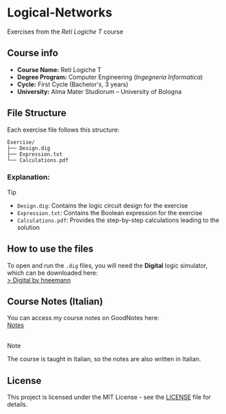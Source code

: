 # Logical-Networks
Exercises from the *Reti Logiche T* course

## Course info
- **Course Name:** Reti Logiche T  
- **Degree Program:** Computer Engineering (*Ingegneria Informatica*)  
- **Cycle:** First Cycle (Bachelor's, 3 years)  
- **University:** Alma Mater Studiorum – University of Bologna 

## File Structure
Each exercise file follows this structure: 

```
Exercise/
├── Design.dig  
├── Expression.txt  
└── Calculations.pdf
```

### **Explanation:**
> [!TIP]
> - `Design.dig`: Contains the logic circuit design for the exercise  
> - `Expression.txt`: Contains the Boolean expression for the exercise  
> - `Calculations.pdf`: Provides the step-by-step calculations leading to the solution

## How to use the files
To open and run the `.dig` files, you will need the **Digital** logic simulator, which can be downloaded here:  
[> Digital by hneemann](https://github.com/hneemann/Digital)

## Course Notes (Italian)
You can access my course notes on GoodNotes here:    
[Notes](https://goodnotes.com)  
</br>
> [!NOTE]
> The course is taught in Italian, so the notes are also written in Italian.

## License

This project is licensed under the MIT License - see the [LICENSE](LICENSE) file for details.

